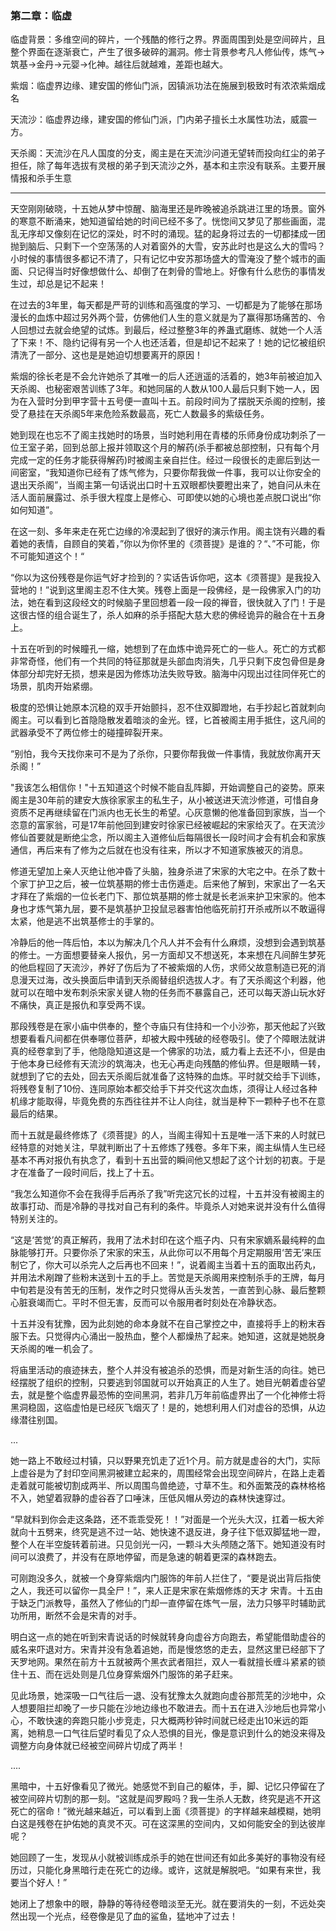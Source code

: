 ### 第二章：临虚

临虚背景：多维空间的碎片，一个残酷的修行之界。界面周围到处是空间碎片，且整个界面在逐渐衰亡，产生了很多破碎的漏洞。修士背景参考凡人修仙传，炼气->筑基->金丹->元婴->化神。越往后就越难，差距也越大。

紫烟：临虚界边缘、建安国的修仙门派，因镇派功法在施展到极致时有浓浓紫烟成名

天流沙：临虚界边缘，建安国的修仙门派，门内弟子擅长土水属性功法，威震一方。

天杀阁：天流沙在凡人国度的分支，阁主是在天流沙问道无望转而投向红尘的弟子担任，除了每年选拔有灵根的弟子到天流沙之外，基本和主宗没有联系。主要开展情报和杀手生意

---

天空刚刚破晓，十五她从梦中惊醒、脑海里还是昨晚被追杀跳进江里的场景。窗外的寒意不断涌来，她知道留给她的时间已经不多了。恍惚间又梦见了那些画面，混乱无序却又像刻在记忆的深处，时不时的涌现。猛的起身将过去的一切都揉成一团抛到脑后、只剩下一个空荡荡的人对着窗外的大雪，安苏此时也是这么大的雪吗？小时候的事情很多都记不清了，只有记忆中安苏那场盛大的雪淹没了整个城市的画面、只记得当时好像想做什么、却倒了在刺骨的雪地上。好像有什么悲伤的事情发生过，却总是记不起来！

在过去的3年里，每天都是严苛的训练和高强度的学习、一切都是为了能够在那场漫长的血炼中超过另外两个营，仿佛他们人生的意义就是为了赢得那场痛苦的、令人回想过去就会绝望的试炼。到最后，经过整整3年的养蛊式磨练、就她一个人活了下来！不、隐约记得有另一个人也还活着，但是却记不起来了！她的记忆被组织清洗了一部分、这也是是她迫切想要离开的原因！

紫烟的徐长老是不会允许她杀了其唯一的后人还逍遥的活着的，她3年前被迫加入天杀阁、也秘密艰苦训练了3年。和她同届的人数从100人最后只剩下她一人，因为在入营时分到甲字营十五号便一直叫十五。前段时间为了摆脱天杀阁的控制，接受了悬挂在天杀阁5年来危险系数最高，死亡人数最多的紫级任务。

她到现在也忘不了阁主找她时的场景，当时她利用在青楼的乐师身份成功刺杀了一位王室子弟，回到总部上报并领取这个月的解药(杀手都被总部控制，只有每个月完成一定的任务才能获得解药)时被阁主亲自拦住。经过一段很长的走廊后到达一间密室，“我知道你已经有了炼气修为，只要你帮我做一件事，我可以让你安全的退出天杀阁”，当阁主第一句话说出口时十五双眼都快要瞪出来了，她自问从未在活人面前展露过、杀手很大程度上是修心、可即使以她的心境也差点脱口说出“你如何知道”。

在这一刻、多年来走在死亡边缘的冷漠起到了很好的演示作用。阁主饶有兴趣的看着她的表情，自顾自的笑着，”你以为你怀里的《须菩提》是谁的？“、”不可能，你不可能知道这个！“

“你以为这份残卷是你运气好才捡到的？实话告诉你吧，这本《须菩提》是我投入营地的！”说到这里阁主忍不住大笑。残卷上面是一段佛经，是一段佛家入门的功法，她在看到这段经文的时候脑子里回想着一段一段的禅音，很快就入了门！于是这很古怪的组合诞生了，杀人如麻的杀手搭配大慈大悲的佛经诡异的融合在十五身上。

十五在听到的时候瞳孔一缩，她想到了在血炼中诡异死亡的一些人。死亡的方式都非常奇怪，他们有一个共同的特征那就是头部血肉消失，几乎只剩下皮包骨但是身体部分却完好无损，想来是因为修炼功法失败导致。脑海中闪现出过往同伴死亡的场景，肌肉开始紧绷。

极度的恐惧让她原本沉稳的双手开始颤抖，忍不住双脚蹬地，右手抄起匕首就刺向阁主。可以看到匕首隐隐散发着暗淡的金光。铿，匕首被阁主用手抵住，这凡间的武器承受不了两位修士的碰撞碎裂开来。

“别怕，我今天找你来可不是为了杀你，只要你帮我做一件事情，我就放你离开天杀阁！”

"我该怎么相信你！"十五知道这个时候不能自乱阵脚，开始调整自己的姿势。原来阁主是30年前的建安大族徐家家主的私生子，从小被送进天流沙修道，可惜自身资质不足再继续留在门派内也无长生的希望。心灰意懒的他准备回到家族，当一个恣意的富家翁，可是17年前他回到建安时徐家已经被崛起的宋家给灭了。在天流沙修仙首要就是断绝尘念，所以阁主入道修仙后每隔很长一段时间才会有机会和家族通信，再后来有了修为之后就在也没有往来，所以才不知道家族被灭的消息。

修道无望加上亲人灭绝让他冲昏了头脑，独身杀进了宋家的大宅之中。在杀了数十个家丁护卫之后，被一位筑基期的修士击伤遁走。后来他了解到，宋家出了一名天才拜在了紫烟的一位长老门下、那位筑基期的修士就是长老派来护卫宋家的。他本身也才炼气第九层，要不是筑基护卫投鼠忌器害怕他临死前打开杀戒所以不敢逼得太紧，他是逃不出筑基修士的手掌的。

冷静后的他一阵后怕，本以为解决几个凡人并不会有什么麻烦，没想到会遇到筑基的修士。一方面想要替亲人报仇，另一方面却又不想送死，本来想在凡间醉生梦死的他启程回了天流沙，养好了伤后为了不被紫烟的人伤，求师父故意制造已死的消息漫天过海，改头换面后申请到天杀阁替组织选拔人才。有了天杀阁这个利器，他就可以在暗中发布刺杀宋家关键人物的任务而不暴露自己，还可以每天游山玩水好不痛快，真正是报仇和享受两不误。

那段残卷是在家小庙中供奉的，整个寺庙只有住持和一个小沙弥，那天他起了兴致想要看看凡间都在供奉哪位菩萨，却被大殿中残破的经卷吸引。使了个障眼法就讲真的经卷拿到了手，他隐隐知道这是一个佛家的功法，威力看上去还不小，但是由于他本身已经修有天流沙的筑海决，也无心再走向残酷的修仙界。但是眼睛一转，就想到了它的去处，回去天杀阁后就准备了这特殊的血炼。平时就交给手下训练，将残卷复制了10份、连同原始本都交给手下并交代这次血炼，须得让人经过各种机缘才能取得，毕竟免费的东西往往并不让人向往，就当是种下一颗种子也不在意最后的结果。

而十五就是最终修炼了《须菩提》的人，当阁主得知十五是唯一活下来的人时就已经特意的对她关注，早就判断出了十五修炼了残卷。多年下来，阁主纵情人生已经基本不再对报仇有执念了，看到十五出营的瞬间他又想起了这个计划的初衷。于是才在准备了一段时间后，找上了十五。

“我怎么知道你不会在我得手后再杀了我”听完这冗长的过程，十五并没有被阁主的故事打动、而是冷静的寻找对自己有利的条件。毕竟杀人对她来说并没有什么值得特别关注的。

“这是‘苦觉’的真正解药，我用了法术封印在这个瓶子内、只有宋家嫡系最纯粹的血脉能够打开。只要你杀了宋家的宋玉，从此你可以不用每个月定期服用‘苦无’来压制它了，你大可以杀完人之后再也不回来！”，说着阁主当着十五的面取出药丸，并用法术剐蹭了些粉末送到十五的手上。苦觉是天杀阁用来控制杀手的王牌，每月中旬若是没有苦无的压制，发作之时只觉得从舌头发苦，一直苦到心脉、最后整颗心脏衰竭而亡。平时不但无害，反而可以令服用者时刻处在冷静状态。

十五并没有犹豫，因为此刻她的命本身就不在自己掌控之中，直接将手上的粉末吞服下去。只觉得内心涌出一股热血，整个人都燥热了起来。她知道，这就是她脱身天杀阁的唯一机会了。

将庙里活动的痕迹抹去，整个人并没有被追杀的恐惧，而是对新生活的向往。她已经摆脱了组织的控制，只要逃到邻国就可以开始真正的人生了。她目光朝着虚谷望去，就是整个临虚界最恐怖的空间黑洞，若非几万年前临虚界出了一个化神修士将黑洞稳固，这临虚怕是已经灰飞烟灭了！是的，她想利用人们对虚谷的恐惧，从边缘潜往别国。

...

她一路上不敢经过村镇，只以野果充饥走了近1个月。前方就是虚谷的大门，实际上虚谷是为了封印空间黑洞被建立起来的，周围经常会出现空间碎片，在路上走着走着就可能被切割成两半、所以周围鸟兽绝迹，寸草不生。和外面繁茂的森林格格不入，她望着寂静的虚谷吞了口唾沫，压低风帽从旁边的森林快速穿过。

“早就料到你会走这条路，还不乖乖受死！！”对面是一个光头大汉，扛着一板大斧就向十五劈来，终究是逃不过一站、她快速不退反进，身子往下低双脚猛地一蹬，整个人在半空旋转着前进。只见剑光一闪，一颗斗大头颅随之落下。她知道没有时间可以浪费了，并没有在原地停留，而是急速的朝着更深的森林跑去。

可刚跑没多久，就被一个身穿紫烟内门服饰的年前人拦住了，“要是说出背后指使之人，我还可以留你一具全尸！”，来人正是宋家在紫烟修炼的天才 宋青。十五由于缺乏门派教导，虽然入了修仙的门却一直停留在炼气一层，法力只够平时辅助武功所用，断然不会是宋青的对手。

明白这一点的她在听到宋青说话的时候就转身向虚谷方向跑去，希望能借助虚谷的威名来吓退对方。宋青并没有急着追她，而是慢悠悠的走去，显然这里已经部下了天罗地网。果然在前方十五就被两个黑衣武者阻拦，双人一看就擅长缠斗紧紧的锁住十五、而在远处则是几位身穿紫烟外门服饰的弟子赶来。

见此场景，她深吸一口气往后一退、没有犹豫太久就跑向虚谷那荒芜的沙地中，众人想要阻拦却晚了一步只能在沙地边缘也不敢进去。而十五在进入沙地后也异常小心，不敢快速的奔跑只能小步竞走，只大概两秒钟时间就已经走出10米远的距离，她稍息一口气往后望时看见了众人恐惧的目光，像是意识到什么的她没来得及调整方向身体就已经被空间碎片切成了两半！

....

黑暗中，十五好像看见了微光。她感觉不到自己的躯体，手，脚、记忆只停留在了被空间碎片切割的那一刻。“这就是阎罗殿吗？我一生杀人无数，终究是逃不开这死亡的宿命！”微光越来越近，可以看到上面《须菩提》的字样越来越模糊，她明白这是残卷在护佑她的真灵不灭。可在这深黑的空间内，又如何能安全的到达彼岸呢？

她回顾了一生，发现从小就被训练成杀手的她在世间还有如此多美好的事物没有经历过，只能化身黑暗行走在死亡的边缘。或许，这就是解脱吧。“如果有来世，我要当个好人！”

她闭上了想象中的眼，静静的等待经卷暗淡至无光。就在要消失的一刻，不远处突然出现一个光点，经卷像是见了血的鲨鱼，猛地冲了过去！





